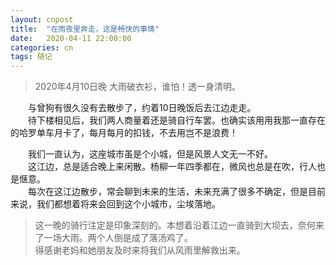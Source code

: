 ```yaml
---
layout: cnpost
title:  "在雨夜里奔走，这是畅快的事情"
date:   2020-04-11 22:00:00
categories: cn
tags: 随记
---
```



>2020年4月10日晚
大雨破衣衫，谁怕！透一身清明。

&emsp;&emsp;与曾狗有很久没有去散步了，约着10日晚饭后去江边走走。<br>
&emsp;&emsp;待下楼相见后，我们两人商量着还是骑自行车罢。也确实该用用我那一直存在的哈罗单车月卡了，每月每月的扣钱，不去用岂不是浪费！<br>

&emsp;&emsp;我们一直认为，这座城市虽是个小城，但是风景人文无一不好。<br>
&emsp;&emsp;这江边，总是适合晚上来闲散。杨柳一年四季都在，微风也总是在吹，行人也是惬意。<br>
&emsp;&emsp;每次在这江边散步，常会聊到未来的生活，未来充满了很多不确定，但是目前来说，我们都想着将来会回到这个小城市，尘埃落地。<br>


>这一晚的骑行注定是印象深刻的。本想着沿着江边一直骑到大坝去，奈何来了一场大雨。两个人倒是成了落汤鸡了。<br>
>得感谢老妈和她朋友及时来将我们从风雨里解救出来。
